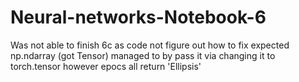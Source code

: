 # Neural-networks-Notebook-6

Was not able to finish 6c as code not figure out how to fix expected np.ndarray (got Tensor) managed to by pass it via changing it to torch.tensor however epocs all return 'Ellipsis'
